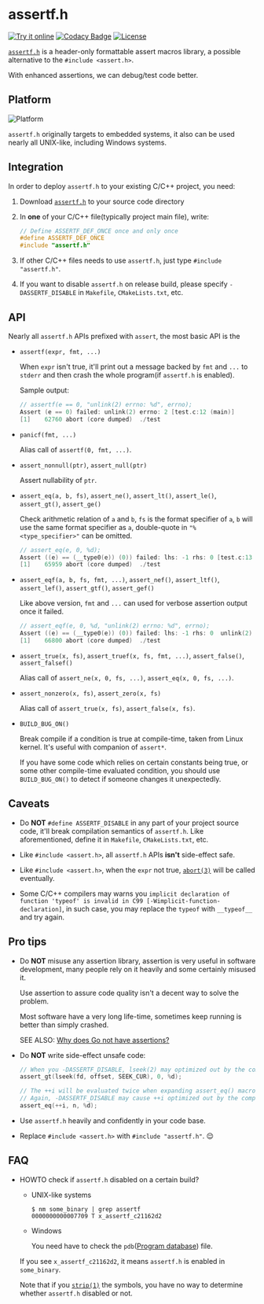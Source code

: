 # assertf.h

[![Try it online](https://img.shields.io/badge/try-online-d24dff.svg)](https://repl.it/@leiless/assertfh-demo)
[![Codacy Badge](https://app.codacy.com/project/badge/Grade/5ea731ec4ced42a59cb902012fdfa7b9)](https://www.codacy.com/manual/leiless/assertf.h?utm_source=github.com&amp;utm_medium=referral&amp;utm_content=leiless/assertf.h&amp;utm_campaign=Badge_Grade)
[![License](https://img.shields.io/badge/license-BSD--2--Clause-blue)](LICENSE)

[`assertf.h`](assertf.h) is a header-only formattable assert macros library, a possible alternative to the `#include <assert.h>`.

With enhanced assertions, we can debug/test code better.

## Platform

![Platform](https://img.shields.io/badge/platform-Linux%20%7C%20Windows%20%7C%20macOS%20%7C%20*BSD-e65c00.svg)

`assertf.h` originally targets to embedded systems, it also can be used nearly all UNIX-like, including Windows systems.

## Integration

In order to deploy `assertf.h` to your existing C/C++ project, you need:

1. Download [`assertf.h`](https://raw.githubusercontent.com/leiless/assertf.h/master/assertf.h) to your source code directory

1. In **one** of your C/C++ file(typically project main file), write:
    ```c
    // Define ASSERTF_DEF_ONCE once and only once
    #define ASSERTF_DEF_ONCE
    #include "assertf.h"
    ```

1. If other C/C++ files needs to use `assertf.h`, just type `#include "assertf.h"`.

1. If you want to disable `assertf.h` on release build, please specify `-DASSERTF_DISABLE` in `Makefile`, `CMakeLists.txt`, etc.

## API

Nearly all `assertf.h` APIs prefixed with `assert`, the most basic API is the

* `assertf(expr, fmt, ...)`

    When `expr` isn't true, it'll print out a message backed by `fmt` and `...` to `stderr` and then crash the whole program(if `assertf.h` is enabled).

    Sample output:
    ```c
    // assertf(e == 0, "unlink(2) errno: %d", errno);
    Assert (e == 0) failed: unlink(2) errno: 2 [test.c:12 (main)]
    [1]    62760 abort (core dumped)  ./test
    ```

* `panicf(fmt, ...)`

    Alias call of `assertf(0, fmt, ...)`.

* `assert_nonnull(ptr)`, `assert_null(ptr)`

    Assert nullability of `ptr`.

* `assert_eq(a, b, fs)`, `assert_ne()`, `assert_lt()`, `assert_le()`, `assert_gt()`, `assert_ge()`

    Check arithmetic relation of `a` and `b`, `fs` is the format specifier of `a`, `b` will use the same format specifier as `a`, double-quote in `"%<type_specifier>"` can be omitted.

    ```c
    // assert_eq(e, 0, %d);
    Assert ((e) == (__type0(e)) (0)) failed: lhs: -1 rhs: 0 [test.c:13 (main)]
    [1]    65959 abort (core dumped)  ./test
    ```

* `assert_eqf(a, b, fs, fmt, ...)`, `assert_nef()`, `assert_ltf()`, `assert_lef()`, `assert_gtf()`, `assert_gef()`

    Like above version, `fmt` and `...` can used for verbose assertion output once it failed.

    ```c
    // assert_eqf(e, 0, %d, "unlink(2) errno: %d", errno);
    Assert ((e) == (__type0(e)) (0)) failed: lhs: -1 rhs: 0  unlink(2) errno: 2 [test.c:14 (main)]
    [1]    66800 abort (core dumped)  ./test
    ```

* `assert_true(x, fs)`, `assert_truef(x, fs, fmt, ...)`, `assert_false()`, `assert_falsef()`

    Alias call of `assert_ne(x, 0, fs, ...)`, `assert_eq(x, 0, fs, ...)`.

* `assert_nonzero(x, fs)`, `assert_zero(x, fs)`

    Alias call of `assert_true(x, fs)`, `assert_false(x, fs)`.

* `BUILD_BUG_ON()`

    Break compile if a condition is true at compile-time, taken from Linux kernel. It's useful with companion of `assert*`.

    If you have some code which relies on certain constants being true, or some other compile-time evaluated condition, you should use `BUILD_BUG_ON()` to detect if someone changes it unexpectedly.

## Caveats

* Do **NOT** `#define ASSERTF_DISABLE` in any part of your project source code, it'll break compilation semantics of `assertf.h`. Like aforementioned, define it in `Makefile`, `CMakeLists.txt`, etc.

* Like `#include <assert.h>`, all `assertf.h` APIs **isn't** side-effect safe.

* Like `#include <assert.h>`, when the `expr` not true, [`abort(3)`](https://man7.org/linux/man-pages/man3/abort.3.html) will be called eventually.

* Some C/C++ compilers may warns you `implicit declaration of function 'typeof' is invalid in C99 [-Wimplicit-function-declaration]`, in such case, you may replace the `typeof` with `__typeof__` and try again.

## Pro tips

* Do **NOT** misuse any assertion library, assertion is very useful in software development, many people rely on it heavily and some certainly misused it.

    Use assertion to assure code quality isn't a decent way to solve the problem.

    Most software have a very long life-time, sometimes keep running is better than simply crashed.

    SEE ALSO: [Why does Go not have assertions?](https://golang.org/doc/faq#assertions)

* Do **NOT** write side-effect unsafe code:

    ```c
    // When you -DASSERTF_DISABLE, lseek(2) may optimized out by the compiler.
    assert_gt(lseek(fd, offset, SEEK_CUR), 0, %d);
    ```

    ```c
    // The ++i will be evaluated twice when expanding assert_eq() macro
    // Again, -DASSERTF_DISABLE may cause ++i optimized out by the compiler
    assert_eq(++i, n, %d);
    ```

* Use `assertf.h` heavily and confidently in your code base.

* Replace `#include <assert.h>` with `#include "assertf.h"`. 😌

## FAQ

* HOWTO check if `assertf.h` disabled on a certain build?

    - UNIX-like systems

        ```shell
        $ nm some_binary | grep assertf
        0000000000007709 T x_assertf_c21162d2
        ```

    - Windows

        You need have to check the `pdb`([Program database](https://en.wikipedia.org/wiki/Program_database)) file.

    If you see `x_assertf_c21162d2`, it means `assertf.h` is enabled in `some_binary`.

    Note that if you [`strip(1)`](https://man7.org/linux/man-pages/man1/strip.1.html) the symbols, you have no way to determine whether `assertf.h` disabled or not.

